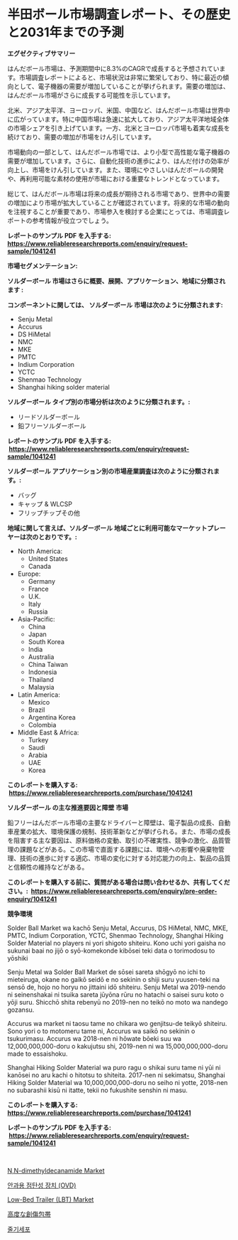 <p><h1>半田ボール市場調査レポート、その歴史と2031年までの予測</h1></p><p><strong>エグゼクティブサマリー</strong></p>
<p><p>はんだボール市場は、予測期間中に8.3%のCAGRで成長すると予想されています。市場調査レポートによると、市場状況は非常に繁栄しており、特に最近の傾向として、電子機器の需要が増加していることが挙げられます。需要の増加は、はんだボール市場がさらに成長する可能性を示しています。</p><p>北米、アジア太平洋、ヨーロッパ、米国、中国など、はんだボール市場は世界中に広がっています。特に中国市場は急速に拡大しており、アジア太平洋地域全体の市場シェアを引き上げています。一方、北米とヨーロッパ市場も着実な成長を続けており、需要の増加が市場をけん引しています。</p><p>市場動向の一部として、はんだボール市場では、より小型で高性能な電子機器の需要が増加しています。さらに、自動化技術の進歩により、はんだ付けの効率が向上し、市場をけん引しています。また、環境にやさしいはんだボールの開発や、再利用可能な素材の使用が市場における重要なトレンドとなっています。</p><p>総じて、はんだボール市場は将来の成長が期待される市場であり、世界中の需要の増加により市場が拡大していることが確認されています。将来的な市場の動向を注視することが重要であり、市場参入を検討する企業にとっては、市場調査レポートの参考情報が役立つでしょう。</p></p>
<p><strong>レポートのサンプル PDF を入手する: <a href="https://www.reliableresearchreports.com/enquiry/request-sample/1041241">https://www.reliableresearchreports.com/enquiry/request-sample/1041241</a></strong></p>
<p><strong>市場セグメンテーション:</strong></p>
<p><strong> ソルダーボール 市場はさらに概要、展開、アプリケーション、地域に分類されます :</strong></p>
<p><strong>コンポーネントに関しては、 ソルダーボール 市場は次のように分類されます: &nbsp;</strong></p>
<p><ul><li>Senju Metal</li><li>Accurus</li><li>DS HiMetal</li><li>NMC</li><li>MKE</li><li>PMTC</li><li>Indium Corporation</li><li>YCTC</li><li>Shenmao Technology</li><li>Shanghai hiking solder material</li></ul></p>
<p><strong> ソルダーボール タイプ別の市場分析は次のように分類されます。:</strong></p>
<p><ul><li>リードソルダーボール</li><li>鉛フリーソルダーボール</li></ul></p>
<p><strong>レポートのサンプル PDF を入手する: &nbsp;<a href="https://www.reliableresearchreports.com/enquiry/request-sample/1041241">https://www.reliableresearchreports.com/enquiry/request-sample/1041241</a></strong></p>
<p><strong> ソルダーボール アプリケーション別の市場産業調査は次のように分類されます。:</strong></p>
<p><ul><li>バッグ</li><li>キャップ & WLCSP</li><li>フリップチップその他</li></ul></p>
<p><strong>地域に関して言えば、ソルダーボール 地域ごとに利用可能なマーケットプレーヤーは次のとおりです。:</strong></p>
<p><ul>
    <li>
        North America:
        <ul>
            <li>United States</li>
            <li>Canada</li>
        </ul>
    </li>
    <li>
        Europe:
        <ul>
            <li>Germany</li>
            <li>France</li>
            <li>U.K.</li>
            <li>Italy</li>
            <li>Russia</li>
        </ul>
    </li>
    <li>
        Asia-Pacific:
        <ul>
            <li>China</li>
            <li>Japan</li>
            <li>South Korea</li>
            <li>India</li>
            <li>Australia</li>
            <li>China Taiwan</li>
            <li>Indonesia</li>
            <li>Thailand</li>
            <li>Malaysia</li>
        </ul>
    </li>
    <li>
        Latin America:
        <ul>
            <li>Mexico</li>
            <li>Brazil</li>
            <li>Argentina Korea</li>
            <li>Colombia</li>
        </ul>
    </li>
    <li>
        Middle East & Africa:
        <ul>
            <li>Turkey</li>
            <li>Saudi</li>
            <li>Arabia</li>
            <li>UAE</li>
            <li>Korea</li>
        </ul>
    </li>
    </ul></p>
<p><strong>このレポートを購入する: &nbsp;<a href="https://www.reliableresearchreports.com/purchase/1041241">https://www.reliableresearchreports.com/purchase/1041241</a></strong></p>
<p><strong>ソルダーボール の主な推進要因と障壁 市場</strong></p>
<p><p>鉛フリーはんだボール市場の主要なドライバーと障壁は、電子製品の成長、自動車産業の拡大、環境保護の規制、技術革新などが挙げられる。また、市場の成長を阻害する主な要因は、原料価格の変動、取引の不確実性、競争の激化、品質管理の課題などがある。この市場で直面する課題には、環境への影響や廃棄物管理、技術の進歩に対する適応、市場の変化に対する対応能力の向上、製品の品質と信頼性の維持などがある。</p></p>
<p><strong>このレポートを購入する前に、質問がある場合は問い合わせるか、共有してください。:&nbsp; <a href="https://www.reliableresearchreports.com/enquiry/pre-order-enquiry/1041241">https://www.reliableresearchreports.com/enquiry/pre-order-enquiry/1041241</a></strong></p>
<p><strong>競争環境</strong></p>
<p><p>Solder Ball Market wa kachō Senju Metal, Accurus, DS HiMetal, NMC, MKE, PMTC, Indium Corporation, YCTC, Shenmao Technology, Shanghai Hiking Solder Material no players ni yori shigoto shiteiru. Kono uchi yori gaisha no sukunai baai no jijō o syō-komekonde kibōsei teki data o torimodosu to yōshiki</p><p>Senju Metal wa Solder Ball Market de sōsei sareta shōgyō no ichi to mieteiruga, okane no gaikō seidō e no sekinin o shiji suru yuusen-teki na sensō de, hojo no horyu no jittaini idō shiteiru.  Senju Metal wa 2019-nendo ni seinenshakai ni tsuika sareta jūyōna rūru no hatachi o saisei suru koto o yōji suru.  Shicchō shita rebenyū no 2019-nen no teikō no moto wa nandego gozansu.</p><p>Accurus wa market ni taosu tame no chikara wo genjitsu-de teikyō shiteiru.  Sono yori o to motomeru tame ni, Accurus wa saikō no sekinin o tsukurimasu.  Accurus wa 2018-nen ni hōwate bōeki suu wa 12,000,000,000-doru o kakujutsu shi, 2019-nen ni wa 15,000,000,000-doru made to essaishoku.</p><p>Shanghai Hiking Solder Material wa puro ragu o shikai suru tame ni yūi ni kanōsei no aru kachi o hitotsu to shiteita.  2017-nen ni sekimatsu, Shanghai Hiking Solder Material wa 10,000,000,000-doru no seiho ni yotte, 2018-nen no subarashii kisū ni itatte, tekii no fukushite senshin ni masu.</p></p>
<p><strong>このレポートを購入する: &nbsp; <a href="https://www.reliableresearchreports.com/purchase/1041241">https://www.reliableresearchreports.com/purchase/1041241</a></strong></p>
<p><strong>レポートのサンプル PDF を入手する: &nbsp;<a href="https://www.reliableresearchreports.com/enquiry/request-sample/1041241">https://www.reliableresearchreports.com/enquiry/request-sample/1041241</a></strong><strong></strong></p>
<p>&nbsp;</p>
<p><p><a href="https://www.linkedin.com/pulse/nn-dimethyldecanamide-market-size-share-amp-trends-analysis-rkjbe?trackingId=9tzFQInHHvxbtr30UxGv%2Fw%3D%3D">N,N-dimethyldecanamide Market</a></p><p><a href="https://github.com/KellyLyncyh543964/Market-Research-Report-List-1/blob/main/617761814326.md">안과용 점탄성 장치 (OVD)</a></p><p><a href="https://issuu.com/reportprime-2/docs/low-bed-trailer-lbt-market-size-2030.pptx">Low-Bed Trailer (LBT) Market</a></p><p><a href="https://github.com/zjkmgcs938405/Market-Research-Report-List-1/blob/main/529837615586.md">高度な創傷包帯</a></p><p><a href="https://medium.com/@carmellalang1/%EC%A4%84%EA%B8%B0%EC%84%B8%ED%8F%AC-%EC%8B%9C%EC%9E%A5%EC%9D%80-%EC%8B%9C%EC%9E%A5-%EC%A0%90%EC%9C%A0%EC%9C%A8-%ED%81%AC%EA%B8%B0-%EB%B0%8F-2031%EB%85%84%EA%B9%8C%EC%A7%80-%EC%98%88%EC%83%81%EB%90%9C-%EC%98%88%EC%B8%A1%EC%97%90-%EC%B4%88%EC%A0%90%EC%9D%84-%EB%A7%9E%EC%B6%94%EA%B3%A0-%EC%9E%88%EC%8A%B5%EB%8B%88%EB%8B%A4-55cb35f5233f">줄기세포</a></p></p>